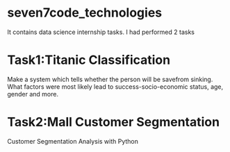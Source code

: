 # seven7code_technologies
It contains data science internship tasks. I had performed 2 tasks 
# Task1:Titanic Classification

Make a system which tells whether the person will be savefrom sinking. What factors were most likely lead to success-socio-economic status, age, gender and more.

# Task2:Mall Customer Segmentation

Customer Segmentation Analysis with Python
